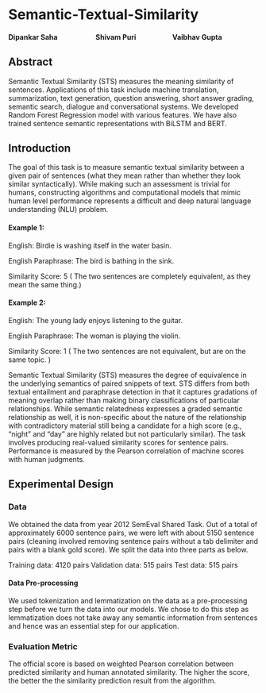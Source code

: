 # Semantic-Textual-Similarity

#### Dipankar Saha &emsp;&emsp;&emsp;&emsp;&emsp; Shivam Puri &emsp;&emsp;&emsp;&emsp;&emsp;Vaibhav Gupta


## Abstract
Semantic Textual Similarity (STS) measures the meaning similarity of sentences. Applications of this task include machine translation, summarization, text generation, question answering, short answer grading, semantic search, dialogue and conversational systems. We developed Random Forest Regression model with various features. We have also trained sentence semantic representations with BiLSTM and BERT.

## Introduction
The goal of this task is to measure semantic textual similarity between a given pair of sentences (what they mean rather than whether they look similar syntactically). While making such an assessment is trivial for humans, constructing algorithms and computational models that mimic human level performance represents a difficult and deep natural language
understanding (NLU) problem.

#### Example 1:

English: Birdie is washing itself in the water basin.

English Paraphrase: The bird is bathing in the sink.

Similarity Score: 5 ( The two sentences are completely equivalent, as they mean the same thing.)

#### Example 2:

English: The young lady enjoys listening to the guitar.

English Paraphrase: The woman is playing the violin.

Similarity Score: 1 ( The two sentences are not equivalent, but are on the same topic. )

Semantic Textual Similarity (STS) measures the degree of equivalence in the underlying semantics of paired snippets of text. STS differs from both textual entailment and paraphrase detection in that it captures gradations of meaning overlap rather than making binary classifications of particular relationships. While semantic relatedness expresses a graded semantic relationship as well, it is non-specific about the nature of the relationship with contradictory material still being a candidate for a high score (e.g., “night” and “day” are highly related but not particularly similar). The task involves producing real-valued similarity scores for sentence pairs. Performance is measured by the Pearson correlation of machine scores with human judgments.

## Experimental Design

### Data
We obtained the data from year 2012 SemEval Shared Task. Out of a total of approximately 6000 sentence pairs, we were left with about 5150 sentence pairs (cleaning involved removing sentence pairs without a tab delimiter and pairs with a blank gold score). We split the data into three parts as below. 

Training data: 4120 pairs
Validation data:  515 pairs
Test data: 515 pairs 

#### Data Pre-processing

We used tokenization and lemmatization on the data as a pre-processing step before we turn the data into our models. We chose to do this step as lemmatization does not take away any semantic information from sentences and hence was an essential step for our application.

### Evaluation Metric
The official score is based on weighted Pearson correlation between predicted similarity and human annotated similarity. The higher the score, the better the the similarity prediction result from the algorithm.
